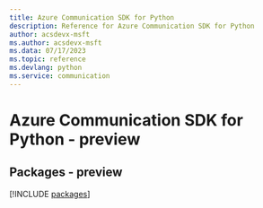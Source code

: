 ```yaml
---
title: Azure Communication SDK for Python
description: Reference for Azure Communication SDK for Python
author: acsdevx-msft
ms.author: acsdevx-msft
ms.data: 07/17/2023
ms.topic: reference
ms.devlang: python
ms.service: communication
---
```

# Azure Communication SDK for Python - preview
## Packages - preview
[!INCLUDE [packages](communication-index.md)]